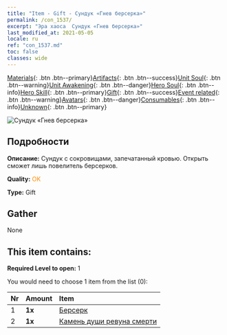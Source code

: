 ```yaml
---
title: "Item - Gift - Сундук «Гнев берсерка»"
permalink: /con_1537/
excerpt: "Эра хаоса  Сундук «Гнев берсерка»"
last_modified_at: 2021-05-05
locale: ru
ref: "con_1537.md"
toc: false
classes: wide
---
```

 [Materials](/ItemsRU/){: .btn .btn--primary}[Artifacts](/ItemsRU/Artifacts/){: .btn .btn--success}[Unit Soul](/ItemsRU/UnitSoul/){: .btn .btn--warning}[Unit Awakening](/ItemsRU/UnitAwakening/){: .btn .btn--danger}[Hero Soul](/ItemsRU/HeroSoul/){: .btn .btn--info}[Hero Skill](/ItemsRU/HeroSkill/){: .btn .btn--primary}[Gift](/ItemsRU/Gift/){: .btn .btn--success}[Event related](/ItemsRU/Events/){: .btn .btn--warning}[Avatars](/ItemsRU/Avatars/){: .btn .btn--danger}[Consumables](/ItemsRU/Consumables/){: .btn .btn--info}[Unknown](/ItemsRU/Unknown/){: .btn .btn--primary}

 ![Сундук «Гнев берсерка»](/images/t/i_907124.png)

## Подробности
 **Описание:** Сундук с сокровищами, запечатанный кровью. Открыть сможет лишь повелитель берсерков.

 **Quality:** <span style="color: #FF8C00">OK</span>

 **Type:** Gift

## Gather

  None

## This item contains:

 **Required Level to open:** 1

 You would need to choose 1 item from the list (0):

  | Nr | Amount |     Item    |
  |:---|:-------|:------------|
  | 1 |  **1x** | [Берсерк](/ItemsRU/unt_224/) |  | 
  | 2 |  **1x** | [Камень души ревуна смерти](/ItemsRU/unt_312/) |  | 
